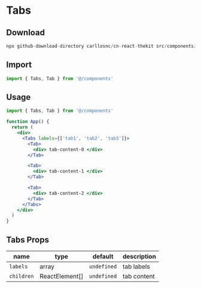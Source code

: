 # Tabs

## Download

```c
npx github-download-directory carllosnc/cn-react-thekit src/components/Tabs
```

## Import

```jsx
import { Tabs, Tab } from '@/components'
```

## Usage

```jsx
import { Tabs, Tab } from '@/components'

function App() {
  return (
    <div>
      <Tabs labels={['tab1', 'tab2', 'tab3']}>
        <Tab>
          <div> tab-content-0 </div>
        </Tab>

        <Tab>
          <div> tab-content-1 </div>
        </Tab>

        <Tab>
          <div> tab-content-2 </div>
        </Tab>
      </Tabs>
    </div>
  )
}
```

## Tabs Props

| name       | type           | default     | description |
| ---------- | -------------- | ----------- | ----------- |
| `labels`   | array          | `undefined` | tab labels  |
| `children` | ReactElement[] | `undefined` | tab content |
